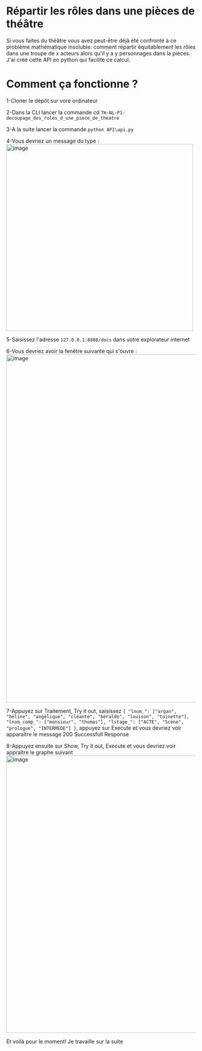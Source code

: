 # Répartir les rôles dans une pièces de théâtre
Si vous faites du théâtre vous avez peut-être déjà été confronté à ce problème mathématique insoluble: comment répartir équitablement les rôles dans une troupe de x acteurs alors qu'il y a y personnages dans la pièces.
J'ai créé cette API en python qui facilite ce calcul.

# Comment ça fonctionne ?
1-Cloner le dépôt sur vore ordinateur

2-Dans la CLI lancer la commande cd `TH-NL-P1-decoupage_des_roles_d_une_piece_de_theatre`

3-A la suite lancer la commande `python API\api.py`

4-Vous devriez un message du type :
<img width="497" alt="image" src="https://github.com/Antoine1608/TH-NL-P1-decoupage_des_roles_d_une_piece_de_theatre/assets/75375490/9fa6e241-99c3-45ef-a43c-562752bd8b58"> 

5-Saisissez l'adresse `127.0.0.1:8888/docs` dans votre explorateur internet

6-Vous devriez avoir la fenêtre suivante qui s'ouvre : 
<img width="926" alt="image" src="https://github.com/Antoine1608/TH-NL-P1-decoupage_des_roles_d_une_piece_de_theatre/assets/75375490/6b08a4c5-4cc2-4720-8b64-6ead202ac2d8">

7-Appuyez sur 
  Traitement, 
  Try it out, 
  saisissez `{
  "lnom_": ["argan", "béline", "angélique", "cléante", "béralde", "louison", "toinette"],
  "lnom_comp_": ["monsieur", "thomas"],
  "lstage_": ["ACTE", "Scène", "prologue", "INTERMÈDE"]
}`, 
  appuyez sur Execute
et vous devriez voir apparaître le message 200 Successfull Response

8-Appuyez ensuite sur 
  Show,
  Try it out,
  Execute
et vous devriez voir appraître le graphe suivant
<img width="738" alt="image" src="https://github.com/Antoine1608/TH-NL-P1-decoupage_des_roles_d_une_piece_de_theatre/assets/75375490/23988653-0366-4941-b4cf-7185951e83ad">

Et voilà pour le moment! Je travaille sur la suite




